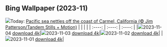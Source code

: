 ## Bing Wallpaper (2023-11)
![](https://global.bing.com/th?id=OHR.SeaNettles_EN-CA9566858218_UHD.jpg&w=1000)Today: [Pacific sea nettles off the coast of Carmel, California (© Jim Patterson/Tandem Stills + Motion)](https://global.bing.com/th?id=OHR.SeaNettles_EN-CA9566858218_UHD.jpg)
|      |      |      |
| :----: | :----: | :----: |
|![](https://global.bing.com/th?id=OHR.SeaNettles_EN-CA9566858218_UHD.jpg&pid=hp&w=384&h=216&rs=1&c=4)2023-11-04 [download 4k](https://global.bing.com/th?id=OHR.SeaNettles_EN-CA9566858218_UHD.jpg)|![](https://global.bing.com/th?id=OHR.DeathValleySalt_EN-CA1198196681_UHD.jpg&pid=hp&w=384&h=216&rs=1&c=4)2023-11-03 [download 4k](https://global.bing.com/th?id=OHR.DeathValleySalt_EN-CA1198196681_UHD.jpg)|![](https://global.bing.com/th?id=OHR.KennyLake_EN-CA8728888429_UHD.jpg&pid=hp&w=384&h=216&rs=1&c=4)2023-11-02 [download 4k](https://global.bing.com/th?id=OHR.KennyLake_EN-CA8728888429_UHD.jpg)|
|![](https://global.bing.com/th?id=OHR.HalloweenPorchAI_EN-CA3930068285_UHD.jpg&pid=hp&w=384&h=216&rs=1&c=4)2023-11-01 [download 4k](https://global.bing.com/th?id=OHR.HalloweenPorchAI_EN-CA3930068285_UHD.jpg)|